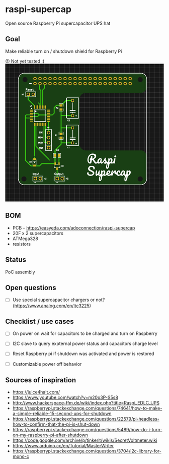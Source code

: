 # raspi-supercap
Open source Raspberry Pi supercapacitor UPS hat

## Goal 
Make reliable turn on / shutdown shield for Raspberry Pi

(!) Not yet tested ;)
![v1](https://github.com/adoconnection/raspi-supercap/blob/master/PCBv1.0.PNG)

## BOM
* PCB – https://easyeda.com/adoconnection/raspi-supercap
* 20F x 2 supercapacitors
* ATMega328
* resistors

## Status
PoC assembly

## Open questions
- [ ] Use special supercapacitor chargers or not? (https://www.analog.com/en/ltc3225)

## Сhecklist / use cases

- [ ] On power on wait for capacitors to be charged and turn on Raspberry
- [ ] I2C slave to query expternal power status and capacitors charge level
- [ ] Reset Raspberry pi if shutdown was activated and power is restored
- [ ] Customizable power off behavior


## Sources of inspiration
* https://juice4halt.com/
* https://www.youtube.com/watch?v=m20o3P-S5s8
* http://www.hackerspace-ffm.de/wiki/index.php?title=Raspi_EDLC_UPS
* https://raspberrypi.stackexchange.com/questions/74641/how-to-make-a-simple-reliable-15-second-ups-for-shutdown
* https://raspberrypi.stackexchange.com/questions/22579/pi-headless-how-to-confirm-that-the-pi-is-shut-down
* https://raspberrypi.stackexchange.com/questions/5489/how-do-i-turn-on-my-raspberry-pi-after-shutdown
* https://code.google.com/archive/p/tinkerit/wikis/SecretVoltmeter.wiki
* https://www.arduino.cc/en/Tutorial/MasterWriter
* https://raspberrypi.stackexchange.com/questions/3704/i2c-library-for-mono-c
